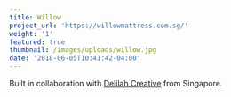 ```yaml
---
title: Willow
project_url: 'https://willowmattress.com.sg/'
weight: '1'
featured: true
thumbnail: /images/uploads/willow.jpg
date: '2018-06-05T10:41:42-04:00'
---
```

Built in collaboration with <a class="link sl-red" href="https://delilahcreative.com">Delilah Creative</a> from Singapore.